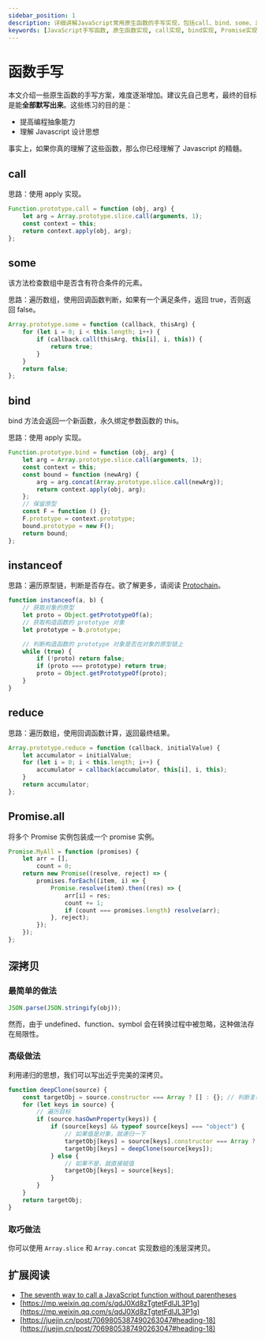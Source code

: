 ```yaml
---
sidebar_position: 1
description: 详细讲解JavaScript常用原生函数的手写实现，包括call、bind、some、instanceof、reduce等。通过循序渐进的练习，帮助你深入理解JavaScript核心概念和设计思想。
keywords: [JavaScript手写函数, 原生函数实现, call实现, bind实现, Promise实现, 深拷贝实现, JavaScript进阶, 前端面试题, 编程能力提升]
---
```


# 函数手写

本文介绍一些原生函数的手写方案，难度逐渐增加。建议先自己思考，最终的目标是能**全部默写出来**。这些练习的目的是：

-   提高编程抽象能力
-   理解 Javascript 设计思想

事实上，如果你真的理解了这些函数，那么你已经理解了 Javascript 的精髓。

## call

思路：使用 apply 实现。

```javascript
Function.prototype.call = function (obj, arg) {
	let arg = Array.prototype.slice.call(arguments, 1);
	const context = this;
	return context.apply(obj, arg);
};
```

## some

该方法检查数组中是否含有符合条件的元素。

思路：遍历数组，使用回调函数判断，如果有一个满足条件，返回 true，否则返回 false。

```javascript
Array.prototype.some = function (callback, thisArg) {
	for (let i = 0; i < this.length; i++) {
		if (callback.call(thisArg, this[i], i, this)) {
			return true;
		}
	}
	return false;
};
```

## bind

bind 方法会返回一个新函数，永久绑定参数函数的 this。

思路：使用 apply 实现。

```javascript
Function.prototype.bind = function (obj, arg) {
	let arg = Array.prototype.slice.call(arguments, 1);
	const context = this;
	const bound = function (newArg) {
		arg = arg.concat(Array.prototype.slice.call(newArg));
		return context.apply(obj, arg);
	};
	// 保留原型
	const F = function () {};
	F.prototype = context.prototype;
	bound.prototype = new F();
	return bound;
};
```

## instanceof

思路：遍历原型链，判断是否存在。欲了解更多，请阅读 [Protochain](./Protochain.md)。

```javascript
function instanceof(a, b) {
    // 获取对象的原型
    let proto = Object.getPrototypeOf(a);
    // 获取构造函数的 prototype 对象
    let prototype = b.prototype;

    // 判断构造函数的 prototype 对象是否在对象的原型链上
    while (true) {
        if (!proto) return false;
        if (proto === prototype) return true;
        proto = Object.getPrototypeOf(proto);
    }
}
```

## reduce

思路：遍历数组，使用回调函数计算，返回最终结果。

```js
Array.prototype.reduce = function (callback, initialValue) {
	let accumulator = initialValue;
	for (let i = 0; i < this.length; i++) {
		accumulator = callback(accumulator, this[i], i, this);
	}
	return accumulator;
};
```

## Promise.all

将多个 Promise 实例包装成一个 promise 实例。

```js
Promise.MyAll = function (promises) {
	let arr = [],
		count = 0;
	return new Promise((resolve, reject) => {
		promises.forEach((item, i) => {
			Promise.resolve(item).then((res) => {
				arr[i] = res;
				count += 1;
				if (count === promises.length) resolve(arr);
			}, reject);
		});
	});
};
```

## 深拷贝

### 最简单的做法

```js
JSON.parse(JSON.stringify(obj));
```

然而，由于 undefined、function、symbol 会在转换过程中被忽略，这种做法存在局限性。

### 高级做法

利用递归的思想，我们可以写出近乎完美的深拷贝。

```js
function deepClone(source) {
	const targetObj = source.constructor === Array ? [] : {}; // 判断复制的目标是数组还是对象
	for (let keys in source) {
		// 遍历目标
		if (source.hasOwnProperty(keys)) {
			if (source[keys] && typeof source[keys] === "object") {
				// 如果值是对象，就递归一下
				targetObj[keys] = source[keys].constructor === Array ? [] : {};
				targetObj[keys] = deepClone(source[keys]);
			} else {
				// 如果不是，就直接赋值
				targetObj[keys] = source[keys];
			}
		}
	}
	return targetObj;
}
```

### 取巧做法

你可以使用 `Array.slice` 和 `Array.concat` 实现数组的浅层深拷贝。

## 扩展阅读

-   [The seventh way to call a JavaScript function without parentheses](https://portswigger.net/research/the-seventh-way-to-call-a-javascript-function-without-parentheses)
-   [https://mp.weixin.qq.com/s/qdJ0Xd8zTgtetFdlJL3P1g](https://mp.weixin.qq.com/s/qdJ0Xd8zTgtetFdlJL3P1g)
-   [https://juejin.cn/post/7069805387490263047#heading-18](https://juejin.cn/post/7069805387490263047#heading-18)
